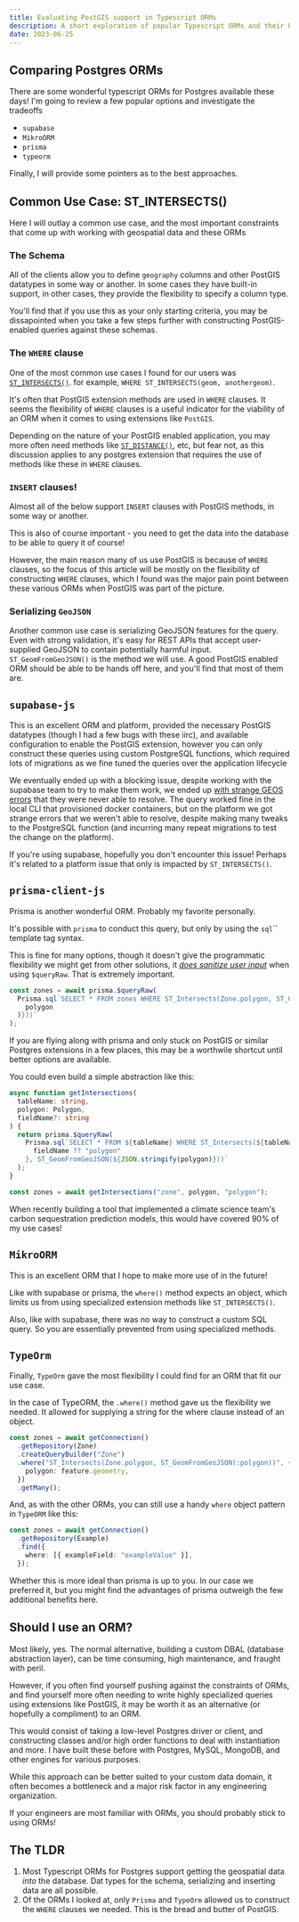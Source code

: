 ```yaml
---
title: Evaluating PostGIS support in Typescript ORMs
description: A short exploration of popular Typescript ORMs and their PostGIS support constraints
date: 2023-06-25
---
```


## Comparing Postgres ORMs

There are some wonderful typescript ORMs for Postgres available these days!
I'm going to review a few popular options and investigate the tradeoffs

- `supabase`
- `MikroORM`
- `prisma`
- `typeorm`

Finally, I will provide some pointers as to the best approaches.

## Common Use Case: ST_INTERSECTS()

Here I will outlay a common use case, and the most important constraints that come up with working with geospatial data and these ORMs

### The Schema

All of the clients allow you to define `geography` columns and other PostGIS datatypes in some way or another. In some cases they have built-in support, in other cases, they provide the flexibility to specify a column type.

You'll find that if you use this as your only starting criteria, you may be dissapointed when you take a few steps further with constructing PostGIS-enabled queries against these schemas.

### The `WHERE` clause

One of the most common use cases I found for our users was [`ST_INTERSECTS()`](https://postgis.net/docs/ST_Intersects.html). for example, `WHERE ST_INTERSECTS(geom, anothergeom)`. [](https://postgis.net/docs/ST_Intersects.html)

It's often that PostGIS extension methods are used in `WHERE` clauses. It seems the flexibility of `WHERE` clauses is a useful indicator for the viability of an ORM when it comes to using extensions like `PostGIS`.

Depending on the nature of your PostGIS enabled application, you may more often need methods like [`ST_DISTANCE()`](https://postgis.net/docs/ST_Distance.html), etc, but fear not, as this discussion applies to any postgres extension that requires the use of methods like these in `WHERE` clauses.

### `INSERT` clauses!

Almost all of the below support `INSERT` clauses with PostGIS methods, in some way or another.

This is also of course important - you need to get the data into the database to be able to query it of course!

However, the main reason many of us use PostGIS is because of `WHERE` clauses, so the focus of this article will be mostly on the flexibility of constructing `WHERE` clauses, which I found was the major pain point between these various ORMs when PostGIS was part of the picture.

### Serializing `GeoJSON`

Another common use case is serializing GeoJSON features for the query. Even with strong validation, it's easy for REST APIs that accept user-supplied GeoJSON to contain potentially harmful input.
`ST_GeomFromGeoJSON()` is the method we will use. A good PostGIS enabled ORM should be able to be hands off here, and you'll find that most of them are.

## `supabase-js`

This is an excellent ORM and platform, provided the necessary PostGIS datatypes (though I had a few bugs with these iirc), and available configuration to enable the PostGIS extension, however you can only construct these queries using custom PostgreSQL functions, which required lots of migrations as we fine tuned the queries over the application lifecycle

We eventually ended up with a blocking issue, despite working with the supabase team to try to make them work, we ended up [with strange GEOS errors](https://github.com/orgs/supabase/discussions/14013) that they were never able to resolve. The query worked fine in the local CLI that provisioned docker containers, but on the platform we got strange errors that we weren't able to resolve, despite making many tweaks to the PostgreSQL function (and incurring many repeat migrations to test the change on the platform).

If you're using supabase, hopefully you don't encounter this issue! Perhaps it's related to a platform issue that only is impacted by `ST_INTERSECTS()`.

## `prisma-client-js`

Prisma is another wonderful ORM. Probably my favorite personally.

It's possible with `prisma` to conduct this query, but only by using the `sql`\`\` template tag syntax.

This is fine for many options, though it doesn't give the programmatic flexibility we might get from other solutions, it [_does sanitize user input_](https://www.prisma.io/docs/concepts/components/prisma-client/raw-database-access#using-variables) when using `$queryRaw`. That is extremely important.

```ts
const zones = await prisma.$queryRaw(
  Prisma.sql`SELECT * FROM zones WHERE ST_Intersects(Zone.polygon, ST_GeomFromGeoJSON(${JSON.stringify(
    polygon
  )}))`
);
```

If you are flying along with prisma and only stuck on PostGIS or similar Postgres extensions in a few places, this may be a worthwile shortcut until better options are available.

You could even build a simple abstraction like this:

```ts
async function getIntersections(
  tableName: string,
  polygon: Polygon,
  fieldName?: string
) {
  return prisma.$queryRaw(
    Prisma.sql`SELECT * FROM ${tableName} WHERE ST_Intersects(${tableName}.${
      fieldName ?? "polygon"
    }, ST_GeomFromGeoJSON(${JSON.stringify(polygon)}))`
  );
}

const zones = await getIntersections("zone", polygon, "polygon");
```

When recently building a tool that implemented a climate science team's carbon sequestration prediction models, this would have covered 90% of my use cases!

## `MikroORM`

This is an excellent ORM that I hope to make more use of in the future!

Like with supabase or prisma, the `where()` method expects an object, which limits us from using specialized extension methods like `ST_INTERSECTS()`.

Also, like with supabase, there was no way to construct a custom SQL query. So you are essentially prevented from using specialized methods.

## `TypeOrm`

Finally, `TypeOrm` gave the most flexibility I could find for an ORM that fit our use case.

In the case of TypeORM, the `.where()` method gave us the flexibility we needed. It allowed for supplying a string for the where clause instead of an object.

```ts
const zones = await getConnection()
  .getRepository(Zone)
  .createQueryBuilder("Zone")
  .where("ST_Intersects(Zone.polygon, ST_GeomFromGeoJSON(:polygon))", {
    polygon: feature.geometry,
  })
  .getMany();
```

And, as with the other ORMs, you can still use a handy `where` object pattern in `TypeORM` like this:

```ts
const zones = await getConnection()
  .getRepository(Example)
  .find({
    where: [{ exampleField: "exampleValue" }],
  });
```
Whether this is more ideal than prisma is up to you. In our case we preferred it, but you might find the advantages of prisma outweigh the few additional benefits here.

## Should I use an ORM?

Most likely, yes. The normal alternative, building a custom DBAL (database abstraction layer), can be time consuming, high maintenance, and fraught with peril.

However, if you often find yourself pushing against the constraints of ORMs, and find yourself more often needing to write highly specialized queries using extensions like PostGIS, it may be worth it as an alternative (or hopefully a compliment) to an ORM.

This would consist of taking a low-level Postgres driver or client, and constructing classes and/or high order functions to deal with instantiation and more.  I have built these before with Postgres, MySQL, MongoDB, and other engines for various purposes.

While this approach can be better suited to your custom data domain, it often becomes a bottleneck and a major risk factor in any engineering organization.

If your engineers are most familiar with ORMs, you should probably stick to using ORMs!


## The TLDR

1. Most Typescript ORMs for Postgres support getting the geospatial data _into_ the database. Dat types for the schema, serializing and inserting data are all possible.
2. Of the ORMs I looked at, only `Prisma` and `TypeOrm` allowed us to construct the `WHERE` clauses we needed. This is the bread and butter of PostGIS.
